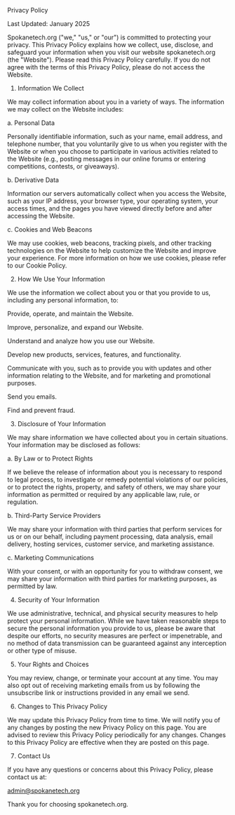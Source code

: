 Privacy Policy

Last Updated: January 2025

Spokanetech.org ("we," "us," or "our") is committed to protecting your privacy. This Privacy Policy explains how we collect, use, disclose, and safeguard your information when you visit our website spokanetech.org (the "Website"). Please read this Privacy Policy carefully. If you do not agree with the terms of this Privacy Policy, please do not access the Website.

1. Information We Collect

We may collect information about you in a variety of ways. The information we may collect on the Website includes:

a. Personal Data

Personally identifiable information, such as your name, email address, and telephone number, that you voluntarily give to us when you register with the Website or when you choose to participate in various activities related to the Website (e.g., posting messages in our online forums or entering competitions, contests, or giveaways).

b. Derivative Data

Information our servers automatically collect when you access the Website, such as your IP address, your browser type, your operating system, your access times, and the pages you have viewed directly before and after accessing the Website.

c. Cookies and Web Beacons

We may use cookies, web beacons, tracking pixels, and other tracking technologies on the Website to help customize the Website and improve your experience. For more information on how we use cookies, please refer to our Cookie Policy.

2. How We Use Your Information

We use the information we collect about you or that you provide to us, including any personal information, to:

Provide, operate, and maintain the Website.

Improve, personalize, and expand our Website.

Understand and analyze how you use our Website.

Develop new products, services, features, and functionality.

Communicate with you, such as to provide you with updates and other information relating to the Website, and for marketing and promotional purposes.

Send you emails.

Find and prevent fraud.

3. Disclosure of Your Information

We may share information we have collected about you in certain situations. Your information may be disclosed as follows:

a. By Law or to Protect Rights

If we believe the release of information about you is necessary to respond to legal process, to investigate or remedy potential violations of our policies, or to protect the rights, property, and safety of others, we may share your information as permitted or required by any applicable law, rule, or regulation.

b. Third-Party Service Providers

We may share your information with third parties that perform services for us or on our behalf, including payment processing, data analysis, email delivery, hosting services, customer service, and marketing assistance.

c. Marketing Communications

With your consent, or with an opportunity for you to withdraw consent, we may share your information with third parties for marketing purposes, as permitted by law.

4. Security of Your Information

We use administrative, technical, and physical security measures to help protect your personal information. While we have taken reasonable steps to secure the personal information you provide to us, please be aware that despite our efforts, no security measures are perfect or impenetrable, and no method of data transmission can be guaranteed against any interception or other type of misuse.

5. Your Rights and Choices

You may review, change, or terminate your account at any time. You may also opt out of receiving marketing emails from us by following the unsubscribe link or instructions provided in any email we send.

6. Changes to This Privacy Policy

We may update this Privacy Policy from time to time. We will notify you of any changes by posting the new Privacy Policy on this page. You are advised to review this Privacy Policy periodically for any changes. Changes to this Privacy Policy are effective when they are posted on this page.

7. Contact Us

If you have any questions or concerns about this Privacy Policy, please contact us at:

admin@spokanetech.org

Thank you for choosing spokanetech.org.
